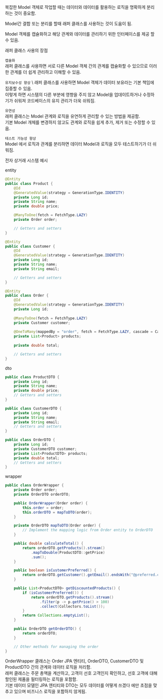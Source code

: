 
복잡한 Model 객체로 작업할 때는 데이터와 데이터를 활용하는 로직을 명확하게 분리하는 것이 중요함.

Model간 결합 또는 분리를 할때 래퍼 클래스를 사용하는 것이 도움이 됨.

Model 객체를 캡슐화하고 해당 관계와 데이터를 관리하기 위한 인터페이스를 제공 할 수 있음. 

래퍼 클래스 사용의 장점

`캡슐화` \
래퍼 클래스를 사용하면 서로 다른 Model 객체 간의 관계를 캡슐화할 수 있으므로 이러한 관계를 더 쉽게 관리하고 이해할 수 있음.

`유지보수성 향상` \ 
래퍼 클래스를 사용하면 Model 객체가 데이터 보유라는 기본 책임에 집중할 수 있음. \
이렇게 하면 시스템의 다른 부분에 영향을 주지 않고 Model을 업데이트하거나 수정하기가 쉬워져 코드베이스의 유지 관리가 더욱 쉬워짐.

`유연성` \
래퍼 클래스는 Model 관계와 로직을 유연하게 관리할 수 있는 방법을 제공함. \
기본 Model 개체를 변경하지 않고도 관계와 로직을 쉽게 추가, 제거 또는 수정할 수 있음.

`테스트 가능성 향상` \
Model 에서 로직과 관계를 분리하면 데이터 Model과 로직을 모두 테스트하기가 더 쉬워짐.

전자 상거래 시스템 예시

entity
```java
@Entity
public class Product {
    @Id
    @GeneratedValue(strategy = GenerationType.IDENTITY)
    private Long id;
    private String name;
    private double price;

    @ManyToOne(fetch = FetchType.LAZY)
    private Order order;

    // Getters and setters
}

@Entity
public class Customer {
    @Id
    @GeneratedValue(strategy = GenerationType.IDENTITY)
    private Long id;
    private String name;
    private String email;

    // Getters and setters
}

@Entity
public class Order {
    @Id
    @GeneratedValue(strategy = GenerationType.IDENTITY)
    private Long id;
    
    @ManyToOne(fetch = FetchType.LAZY)
    private Customer customer;
    
    @OneToMany(mappedBy = "order", fetch = FetchType.LAZY, cascade = CascadeType.ALL)
    private List<Product> products;
    
    private double total;

    // Getters and setters
}

```

dto

```java
public class ProductDTO {
    private Long id;
    private String name;
    private double price;
    // Getters and setters
}

public class CustomerDTO {
    private Long id;
    private String name;
    private String email;
    // Getters and setters
}

public class OrderDTO {
    private Long id;
    private CustomerDTO customer;
    private List<ProductDTO> products;
    private double total;
    // Getters and setters
}

```

wrapper

```java
public class OrderWrapper {
    private Order order;
    private OrderDTO orderDTO;

    public OrderWrapper(Order order) {
        this.order = order;
        this.orderDTO = mapToDTO(order);
    }

    private OrderDTO mapToDTO(Order order) {
        // Implement the mapping logic from Order entity to OrderDTO
    }

    public double calculateTotal() {
        return orderDTO.getProducts().stream()
            .mapToDouble(ProductDTO::getPrice)
            .sum();
    }

    public boolean isCustomerPreferred() {
        return orderDTO.getCustomer().getEmail().endsWith("@preferred.com");
    }

    public List<ProductDTO> getDiscountedProducts() {
        if (isCustomerPreferred()) {
            return orderDTO.getProducts().stream()
                .filter(p -> p.getPrice() > 100)
                .collect(Collectors.toList());
        }
        return Collections.emptyList();
    }

    public OrderDTO getOrderDTO() {
        return orderDTO;
    }

    // Other methods for managing the order
}

```

 OrderWrapper 클래스는 Order JPA 엔티티, OrderDTO, CustomerDTO 및 ProductDTO 간의 관계와 데이터 로직을 처리함. \
 래퍼 클래스는 주문 총액을 계산하고, 고객이 선호 고객인지 확인하고, 선호 고객에 대해 할인된 제품을 필터링하는 로직을 포함함. \
 기본 데이터 모델인 JPA 엔티티와 DTO는 모두 데이터를 어떻게 쓰겠다 에만 초점을 맞추고 있으며 비즈니스 로직을 포함하지 않게됨.
